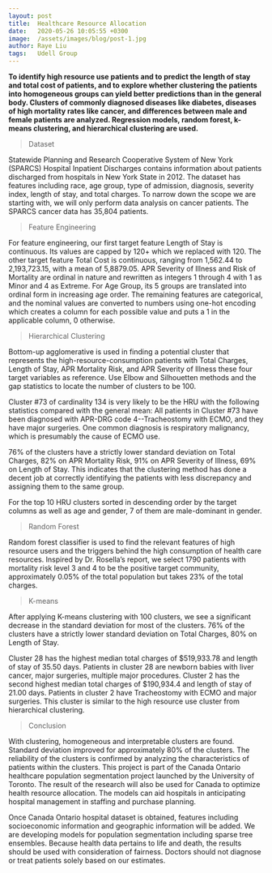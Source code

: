 ```yaml
---
layout: post
title:  Healthcare Resource Allocation
date:   2020-05-26 10:05:55 +0300
image:  /assets/images/blog/post-1.jpg
author: Raye Liu
tags:   Udell Group
---
```


**To identify high resource use patients and to predict the length of stay and total cost of patients, and to explore whether clustering the patients into homogeneous groups can yield better predictions than in the general body. Clusters of commonly diagnosed diseases like diabetes, diseases of high mortality rates like cancer, and differences between male and female patients are analyzed. Regression models, random forest, k-means clustering, and hierarchical clustering are used.**

> Dataset

Statewide Planning and Research Cooperative System of New York (SPARCS) Hospital Inpatient Discharges contains information about patients discharged from hospitals in New York State in 2012. The dataset has features including race, age group, type of admission, diagnosis, severity index, length of stay, and total charges. To narrow down the scope we are starting with, we will only perform data analysis on cancer patients. The SPARCS cancer data has 35,804 patients.

> Feature Engineering

For feature engineering, our first target feature Length of Stay is continuous. Its values are capped by 120+ which we replaced with 120. The other target feature Total Cost is continuous, ranging from 1,562.44 to 2,193,723.15, with a mean of 5,8879.05. APR Severity of Illness and Risk of Mortality are ordinal in nature and rewritten as integers 1 through 4 with 1 as Minor and 4 as Extreme. For Age Group, its 5 groups are translated into ordinal form in increasing age order. The remaining features are categorical, and the nominal values are converted to numbers using one-hot encoding which creates a column for each possible value and puts a 1 in the applicable column, 0 otherwise.


> Hierarchical Clustering 

Bottom-up agglomerative is used in finding a potential cluster that represents the high-resource-consumption patients with Total Charges, Length of Stay, APR Mortality Risk, and APR Severity of Illness these four target variables as reference. Use Elbow and Silhouetten methods and the gap statistics to locate the number of clusters to be 100. 

Cluster #73 of cardinality 134 is very likely to be the HRU with the following statistics compared with the general mean: All patients in Cluster #73 have been diagnosed with APR-DRG code 4--Tracheostomy with ECMO, and they have major surgeries.  One common diagnosis is respiratory malignancy, which is presumably the cause of ECMO use.

76% of the clusters have a strictly lower standard deviation on Total Charges, 82% on APR Mortality Risk, 91% on APR Severity of Illness, 69% on Length of Stay. This indicates that the clustering method has done a decent job at correctly identifying the patients with less discrepancy and assigning them to the same group.

For the top 10 HRU clusters sorted in descending order by the target columns as well as age and gender, 7 of them are male-dominant in gender. 

> Random Forest

Random forest classifier is used to find the relevant features of high resource users and the triggers behind the high consumption of health care resources. Inspired by Dr. Rosella’s report, we select 1790 patients with mortality risk level 3 and 4 to be the positive target community, approximately 0.05% of the total population but takes 23% of the total charges. 

> K-means

After applying K-means clustering with 100 clusters, we see a significant decrease in the standard deviation for most of the clusters. 76% of the clusters have a strictly lower standard deviation on Total Charges, 80% on Length of Stay. 

Cluster 28 has the highest median total charges of $519,933.78 and length of stay of 35.50 days. Patients in cluster 28 are newborn babies with liver cancer, major surgeries, multiple major procedures.
Cluster 2 has the second highest median total charges of $190,934.4 and length of stay of 21.00 days. Patients in cluster 2 have Tracheostomy with ECMO and major surgeries. This cluster is similar
to the high resource use cluster from hierarchical clustering.

> Conclusion

With clustering, homogeneous and interpretable clusters are found. Standard deviation improved for approximately 80% of the clusters. The reliability of the clusters is confirmed by analyzing the characteristics of patients within the clusters. This project is part of the Canada Ontario healthcare population segmentation project launched by the University of Toronto. The result of the research will also be used for Canada to optimize health resource allocation. The models can aid hospitals in anticipating hospital management in staffing and purchase planning. 

Once Canada Ontario hospital dataset is obtained, features including socioeconomic information and geographic information will be added. We are developing models for population segmentation including sparse tree ensembles. Because health data pertains to life and death, the results should be used with consideration of fairness. Doctors should not diagnose or treat patients solely based on our estimates.




